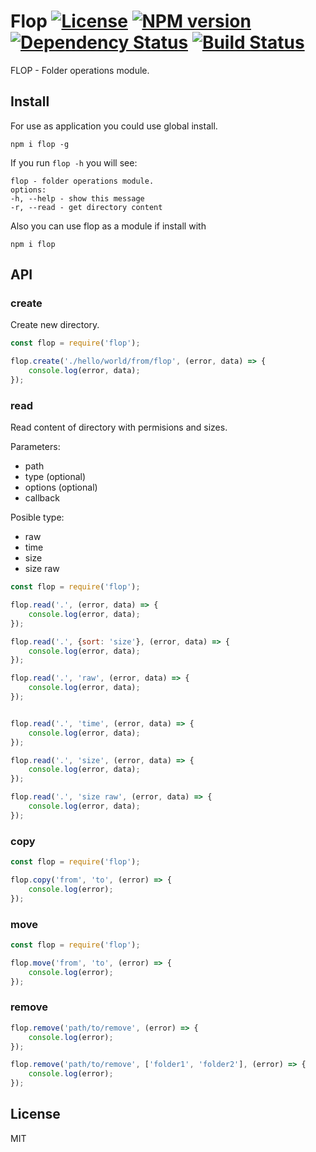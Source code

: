 # Flop [![License][LicenseIMGURL]][LicenseURL] [![NPM version][NPMIMGURL]][NPMURL] [![Dependency Status][DependencyStatusIMGURL]][DependencyStatusURL] [![Build Status][BuildStatusIMGURL]][BuildStatusURL]

FLOP - Folder operations module.

## Install
For use as application you could use global install.

```
npm i flop -g
```

If you run `flop -h` you will see:

```
flop - folder operations module.
options:
-h, --help - show this message
-r, --read - get directory content
```

Also you can use flop as a module if install with
```
npm i flop
```

## API

### create
Create new directory.

```js
const flop = require('flop');

flop.create('./hello/world/from/flop', (error, data) => {
    console.log(error, data);
});
```

### read
Read content of directory with permisions and sizes.

Parameters:
- path
- type (optional)
- options (optional)
- callback

Posible type:
- raw
- time
- size
- size raw

```js
const flop = require('flop');

flop.read('.', (error, data) => {
    console.log(error, data);
});

flop.read('.', {sort: 'size'}, (error, data) => {
    console.log(error, data);
});

flop.read('.', 'raw', (error, data) => {
    console.log(error, data);
});


flop.read('.', 'time', (error, data) => {
    console.log(error, data);
});

flop.read('.', 'size', (error, data) => {
    console.log(error, data);
});

flop.read('.', 'size raw', (error, data) => {
    console.log(error, data);
});
```

### copy

```js
const flop = require('flop');

flop.copy('from', 'to', (error) => {
    console.log(error);
});
```

### move

```js
const flop = require('flop');

flop.move('from', 'to', (error) => {
    console.log(error);
});
```

### remove

```js
flop.remove('path/to/remove', (error) => {
    console.log(error);
});

flop.remove('path/to/remove', ['folder1', 'folder2'], (error) => {
    console.log(error);
});
```

## License

MIT

[NPMIMGURL]:                https://img.shields.io/npm/v/flop.svg?style=flat
[BuildStatusIMGURL]:        https://img.shields.io/travis/coderaiser/flop/master.svg?style=flat
[DependencyStatusIMGURL]:   https://img.shields.io/gemnasium/coderaiser/flop.svg?style=flat
[LicenseIMGURL]:            https://img.shields.io/badge/license-MIT-317BF9.svg?style=flat
[NPMURL]:                   https://npmjs.org/package/flop "npm"
[BuildStatusURL]:           https://travis-ci.org/coderaiser/flop  "Build Status"
[DependencyStatusURL]:      https://gemnasium.com/coderaiser/flop "Dependency Status"
[LicenseURL]:               https://tldrlegal.com/license/mit-license "MIT License"

